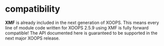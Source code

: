 # compatibility

**XMF** is already included in the next generation of XOOPS. This means every line of module code written for XOOPS 2.5.9 using XMF is fully forward compatible! The API documented here is guaranteed to be supported in the next major XOOPS release.

